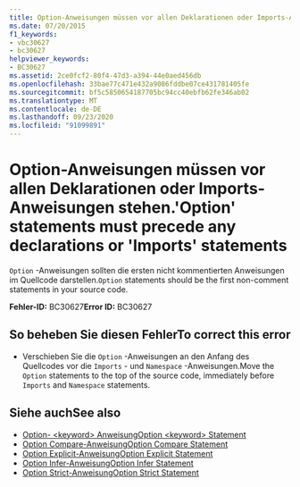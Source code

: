```yaml
---
title: Option-Anweisungen müssen vor allen Deklarationen oder Imports-Anweisungen stehen.
ms.date: 07/20/2015
f1_keywords:
- vbc30627
- bc30627
helpviewer_keywords:
- BC30627
ms.assetid: 2ce0fcf2-80f4-47d3-a394-44e0aed456db
ms.openlocfilehash: 33bae77c471e432a9086fddbe07ce431781405fe
ms.sourcegitcommit: bf5c5850654187705bc94cc40ebfb62fe346ab02
ms.translationtype: MT
ms.contentlocale: de-DE
ms.lasthandoff: 09/23/2020
ms.locfileid: "91099891"
---
```

# <a name="option-statements-must-precede-any-declarations-or-imports-statements"></a><span data-ttu-id="7554b-102">Option-Anweisungen müssen vor allen Deklarationen oder Imports-Anweisungen stehen.</span><span class="sxs-lookup"><span data-stu-id="7554b-102">'Option' statements must precede any declarations or 'Imports' statements</span></span>

<span data-ttu-id="7554b-103">`Option` -Anweisungen sollten die ersten nicht kommentierten Anweisungen im Quellcode darstellen.</span><span class="sxs-lookup"><span data-stu-id="7554b-103">`Option` statements should be the first non-comment statements in your source code.</span></span>  
  
 <span data-ttu-id="7554b-104">**Fehler-ID:** BC30627</span><span class="sxs-lookup"><span data-stu-id="7554b-104">**Error ID:** BC30627</span></span>  
  
## <a name="to-correct-this-error"></a><span data-ttu-id="7554b-105">So beheben Sie diesen Fehler</span><span class="sxs-lookup"><span data-stu-id="7554b-105">To correct this error</span></span>  
  
- <span data-ttu-id="7554b-106">Verschieben Sie die `Option` -Anweisungen an den Anfang des Quellcodes vor die `Imports` - und `Namespace` -Anweisungen.</span><span class="sxs-lookup"><span data-stu-id="7554b-106">Move the `Option` statements to the top of the source code, immediately before `Imports` and `Namespace` statements.</span></span>  
  
## <a name="see-also"></a><span data-ttu-id="7554b-107">Siehe auch</span><span class="sxs-lookup"><span data-stu-id="7554b-107">See also</span></span>

- [<span data-ttu-id="7554b-108">Option- \<keyword> Anweisung</span><span class="sxs-lookup"><span data-stu-id="7554b-108">Option \<keyword> Statement</span></span>](../language-reference/statements/option-keyword-statement.md)
- [<span data-ttu-id="7554b-109">Option Compare-Anweisung</span><span class="sxs-lookup"><span data-stu-id="7554b-109">Option Compare Statement</span></span>](../language-reference/statements/option-compare-statement.md)
- [<span data-ttu-id="7554b-110">Option Explicit-Anweisung</span><span class="sxs-lookup"><span data-stu-id="7554b-110">Option Explicit Statement</span></span>](../language-reference/statements/option-explicit-statement.md)
- [<span data-ttu-id="7554b-111">Option Infer-Anweisung</span><span class="sxs-lookup"><span data-stu-id="7554b-111">Option Infer Statement</span></span>](../language-reference/statements/option-infer-statement.md)
- [<span data-ttu-id="7554b-112">Option Strict-Anweisung</span><span class="sxs-lookup"><span data-stu-id="7554b-112">Option Strict Statement</span></span>](../language-reference/statements/option-strict-statement.md)
